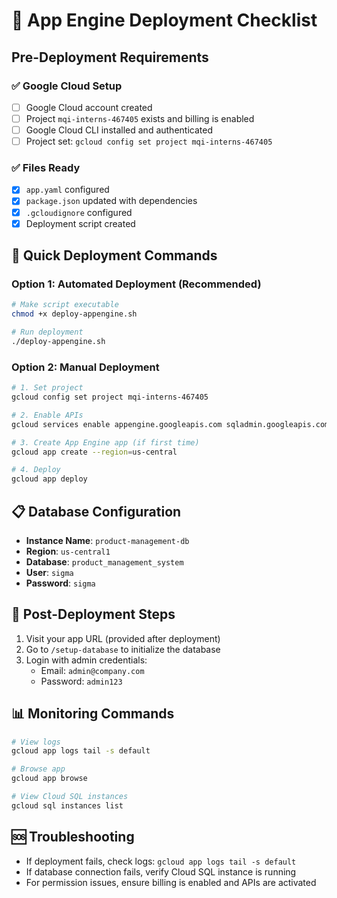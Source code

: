 # 🚀 App Engine Deployment Checklist

## Pre-Deployment Requirements

### ✅ Google Cloud Setup
- [ ] Google Cloud account created
- [ ] Project `mqi-interns-467405` exists and billing is enabled
- [ ] Google Cloud CLI installed and authenticated
- [ ] Project set: `gcloud config set project mqi-interns-467405`

### ✅ Files Ready
- [x] `app.yaml` configured
- [x] `package.json` updated with dependencies
- [x] `.gcloudignore` configured
- [x] Deployment script created

## 🚀 Quick Deployment Commands

### Option 1: Automated Deployment (Recommended)
```bash
# Make script executable
chmod +x deploy-appengine.sh

# Run deployment
./deploy-appengine.sh
```

### Option 2: Manual Deployment
```bash
# 1. Set project
gcloud config set project mqi-interns-467405

# 2. Enable APIs
gcloud services enable appengine.googleapis.com sqladmin.googleapis.com

# 3. Create App Engine app (if first time)
gcloud app create --region=us-central

# 4. Deploy
gcloud app deploy
```

## 📋 Database Configuration
- **Instance Name**: `product-management-db`
- **Region**: `us-central1`
- **Database**: `product_management_system`
- **User**: `sigma`
- **Password**: `sigma`

## 🔧 Post-Deployment Steps
1. Visit your app URL (provided after deployment)
2. Go to `/setup-database` to initialize the database
3. Login with admin credentials:
   - Email: `admin@company.com`
   - Password: `admin123`

## 📊 Monitoring Commands
```bash
# View logs
gcloud app logs tail -s default

# Browse app
gcloud app browse

# View Cloud SQL instances
gcloud sql instances list
```

## 🆘 Troubleshooting
- If deployment fails, check logs: `gcloud app logs tail -s default`
- If database connection fails, verify Cloud SQL instance is running
- For permission issues, ensure billing is enabled and APIs are activated
